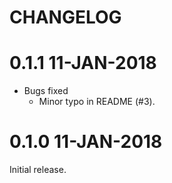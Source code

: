 # CHANGELOG

# 0.1.1 11-JAN-2018

- Bugs fixed
  * Minor typo in README (#3).

# 0.1.0 11-JAN-2018
Initial release.
